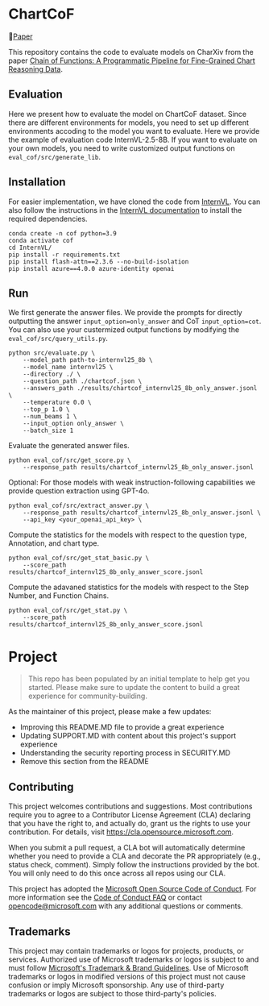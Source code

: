 
# ChartCoF
📄[Paper](xxx)

This repository contains the code to evaluate models on CharXiv from the paper [Chain of Functions: A Programmatic Pipeline for Fine-Grained Chart
Reasoning Data](xxx).


## Evaluation
Here we present how to evaluate the model on ChartCoF dataset. Since there are different environments for models, you need to set up different environments accoding to the model you want to evaluate. Here we provide the example of evaluation code InternVL-2.5-8B. If you want to evaluate on your own models, you need to write customized output functions on `eval_cof/src/generate_lib`.

## Installation
For easier implementation, we have cloned the code from [InternVL](https://github.com/OpenGVLab/InternVL). You can also follow the instructions in the [InternVL documentation](https://internvl.readthedocs.io/en/latest/get_started/installation.html) to install the required dependencies.

```
conda create -n cof python=3.9
conda activate cof
cd InternVL/
pip install -r requirements.txt
pip install flash-attn==2.3.6 --no-build-isolation
pip install azure==4.0.0 azure-identity openai
```



## Run
We first generate the answer files. We provide the prompts for directly outputting the answer `input_option=only_answer` and CoT `input_option=cot`. You can also use your custermized output functions by modifying the `eval_cof/src/query_utils.py`.

```
python src/evaluate.py \
    --model_path path-to-internvl25_8b \
    --model_name internvl25 \
    --directory ./ \
    --question_path ./chartcof.json \
    --answers_path ./results/chartcof_internvl25_8b_only_answer.jsonl \
    --temperature 0.0 \
    --top_p 1.0 \
    --num_beams 1 \
    --input_option only_answer \
    --batch_size 1
```

Evaluate the generated answer files.

```
python eval_cof/src/get_score.py \
    --response_path results/chartcof_internvl25_8b_only_answer.jsonl
```

Optional: For those models with weak instruction-following capabilities we provide question extraction using GPT-4o.

```
python eval_cof/src/extract_answer.py \
    --response_path results/chartcof_internvl25_8b_only_answer.jsonl \
    --api_key <your_openai_api_key> \
```

Compute the statistics for the models with respect to the question type, Annotation, and chart type.

```
python eval_cof/src/get_stat_basic.py \
    --score_path results/chartcof_internvl25_8b_only_answer_score.jsonl
```

Compute the adavaned statistics for the models with respect to the Step Number, and Function Chains.

```
python eval_cof/src/get_stat.py \
    --score_path results/chartcof_internvl25_8b_only_answer_score.jsonl
```


# Project

> This repo has been populated by an initial template to help get you started. Please
> make sure to update the content to build a great experience for community-building.

As the maintainer of this project, please make a few updates:

- Improving this README.MD file to provide a great experience
- Updating SUPPORT.MD with content about this project's support experience
- Understanding the security reporting process in SECURITY.MD
- Remove this section from the README

## Contributing

This project welcomes contributions and suggestions.  Most contributions require you to agree to a
Contributor License Agreement (CLA) declaring that you have the right to, and actually do, grant us
the rights to use your contribution. For details, visit https://cla.opensource.microsoft.com.

When you submit a pull request, a CLA bot will automatically determine whether you need to provide
a CLA and decorate the PR appropriately (e.g., status check, comment). Simply follow the instructions
provided by the bot. You will only need to do this once across all repos using our CLA.

This project has adopted the [Microsoft Open Source Code of Conduct](https://opensource.microsoft.com/codeofconduct/).
For more information see the [Code of Conduct FAQ](https://opensource.microsoft.com/codeofconduct/faq/) or
contact [opencode@microsoft.com](mailto:opencode@microsoft.com) with any additional questions or comments.

## Trademarks

This project may contain trademarks or logos for projects, products, or services. Authorized use of Microsoft 
trademarks or logos is subject to and must follow 
[Microsoft's Trademark & Brand Guidelines](https://www.microsoft.com/en-us/legal/intellectualproperty/trademarks/usage/general).
Use of Microsoft trademarks or logos in modified versions of this project must not cause confusion or imply Microsoft sponsorship.
Any use of third-party trademarks or logos are subject to those third-party's policies.
